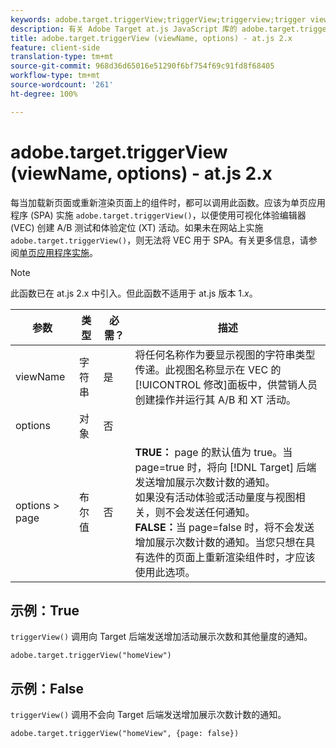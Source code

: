 ```yaml
---
keywords: adobe.target.triggerView;triggerView;triggerview;trigger view;at.js;functions;function;viewName;viewname;view name
description: 有关 Adobe Target at.js JavaScript 库的 adobe.target.triggerView (viewName, options) 函数的信息。
title: adobe.target.triggerView (viewName, options) - at.js 2.x
feature: client-side
translation-type: tm+mt
source-git-commit: 968d36d65016e51290f6bf754f69c91fd8f68405
workflow-type: tm+mt
source-wordcount: '261'
ht-degree: 100%

---
```



# adobe.target.triggerView (viewName, options) - at.js 2.x

每当加载新页面或重新渲染页面上的组件时，都可以调用此函数。应该为单页应用程序 (SPA) 实施 `adobe.target.triggerView()`，以便使用可视化体验编辑器 (VEC) 创建 A/B 测试和体验定位 (XT) 活动。如果未在网站上实施 `adobe.target.triggerView()`，则无法将 VEC 用于 SPA。有关更多信息，请参阅[单页应用程序实施](/help/c-implementing-target/c-implementing-target-for-client-side-web/how-to-deployatjs/target-atjs-single-page-application.md)。

>[!NOTE]
>
>此函数已在 at.js 2.x 中引入。但此函数不适用于 at.js 版本 1.*x*。

| 参数 | 类型 | 必需？ | 描述 |
| --- | --- | --- | --- |
| viewName | 字符串 | 是 | 将任何名称作为要显示视图的字符串类型传递。此视图名称显示在 VEC 的[!UICONTROL 修改]面板中，供营销人员创建操作并运行其 A/B 和 XT 活动。 |
| options | 对象 | 否 |  |
| options > page | 布尔值 | 否 | **TRUE：** page 的默认值为 true。当 page=true 时，将向 [!DNL Target] 后端发送增加展示次数计数的通知。<br>如果没有活动体验或活动量度与视图相关，则不会发送任何通知。<br>**FALSE：**&#x200B;当 page=false 时，将不会发送增加展示次数计数的通知。当您只想在具有选件的页面上重新渲染组件时，才应该使用此选项。 |

## 示例：True

`triggerView()` 调用向 Target 后端发送增加活动展示次数和其他量度的通知。

```
adobe.target.triggerView("homeView")
```

## 示例：False

`triggerView()` 调用不会向 Target 后端发送增加展示次数计数的通知。

```
adobe.target.triggerView("homeView", {page: false})
```
